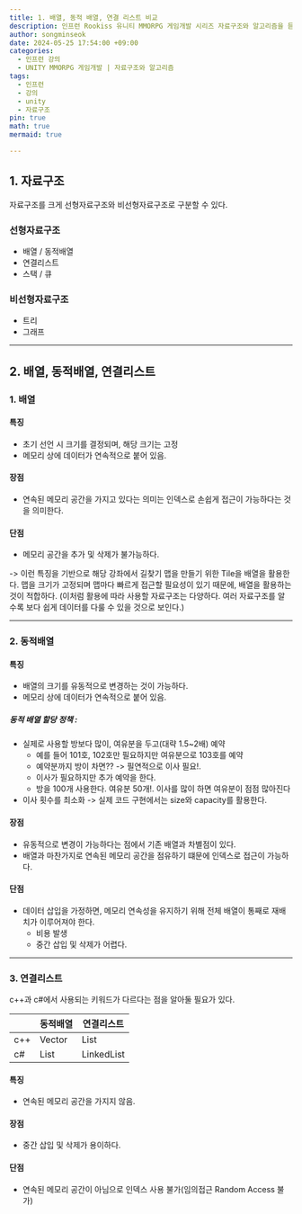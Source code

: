 ```yaml
---
title: 1. 배열, 동적 배열, 연결 리스트 비교
description: 인프런 Rookiss 유니티 MMORPG 게임개발 시리즈 자료구조와 알고리즘을 듣고 리뷰한 내용입니다.
author: songminseok
date: 2024-05-25 17:54:00 +09:00
categories:
  - 인프런 강의
  - UNITY MMORPG 게임개발 | 자료구조와 알고리즘
tags:
  - 인프런
  - 강의
  - unity
  - 자료구조
pin: true
math: true
mermaid: true

---
```

## 1. 자료구조

자료구조를 크게 선형자료구조와 비선형자료구조로 구분할 수 있다.

### 선형자료구조
+ 배열 / 동적배열
+ 연결리스트
+ 스택 / 큐

### 비선형자료구조
+ 트리
+ 그래프

---
## 2. 배열, 동적배열, 연결리스트

### 1. 배열

#### 특징
+ 초기 선언 시 크기를 결정되며, 해당 크기는 고정
+ 메모리 상에 데이터가 연속적으로 붙어 있음.

#### 장점
+ 연속된 메모리 공간을 가지고 있다는 의미는 인덱스로 손쉽게 접근이 가능하다는 것을 의미한다.

#### 단점

+ 메모리 공간을 추가 및 삭제가 불가능하다.

-> 이런 특징을 기반으로 해당 강좌에서 길찾기 맵을 만들기 위한 Tile을 배열을 활용한다. 맵을 크기가 고정되며 맵마다 빠르게 접근할 필요성이 있기 때문에, 배열을 활용하는 것이 적합하다. (이처럼 활용에 따라 사용할 자료구조는 다양하다. 여러 자료구조를 알 수록 보다 쉽게 데이터를 다룰 수 있을 것으로 보인다.)

---
### 2. 동적배열

#### 특징
+ 배열의 크기를 유동적으로 변경하는 것이 가능하다.
+ 메모리 상에 데이터가 연속적으로 붙어 있음.

##### 동적 배열 할당 정책 :
+ 실제로 사용할 방보다 많이, 여유분을 두고(대략 1.5~2배) 예약 
	+ 예를 들어 101호, 102호만 필요하지만 여유분으로 103호를 예약
	+ 예약분까지 방이 차면?? -> 필연적으로 이사 필요!.
	+ 이사가 필요하지만 추가 예약을 한다.
	+ 방을 100개 사용한다. 여유분 50개!. 이사를 많이 하면 여유분이 점점 많아진다
+ 이사 횟수를 최소화
	-> 실제 코드 구현에서는 size와 capacity를 활용한다. 

#### 장점
+ 유동적으로 변경이 가능하다는 점에서 기존 배열과 차별점이 있다.
+ 배열과 마찬가지로 연속된 메모리 공간을 점유하기 떄문에 인덱스로 접근이 가능하다.

#### 단점
+ 데이터 삽입을 가정하면, 메모리 연속성을 유지하기 위해 전체 배열이 통째로 재배치가 이루어져야 한다.
	+ 비용 발생
	+ 중간 삽입 및 삭제가 어렵다.

---
### 3. 연결리스트
c++과 c#에서 사용되는 키워드가 다르다는 점을 알아둘 필요가 있다.

|     | 동적배열   | 연결리스트      |
| --- | ------ | ---------- |
| c++ | Vector | List       |
| c#  | List   | LinkedList |

#### 특징
+ 연속된 메모리 공간을 가지지 않음.

#### 장점
+ 중간  삽입 및 삭제가 용이하다.

#### 단점
+ 연속된 메모리 공간이 아님으로 인덱스 사용 불가(임의접근 Random Access 불가)



